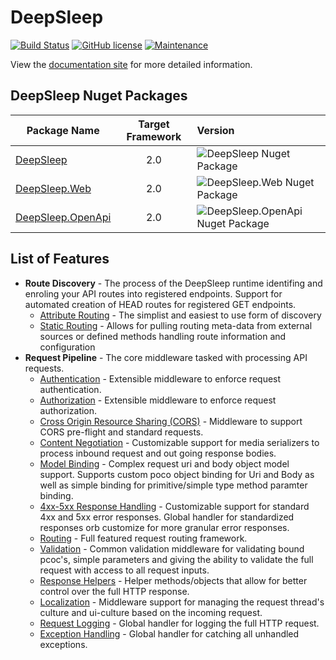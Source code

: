 # DeepSleep

[![Build Status](https://dev.azure.com/mtnvencenzo/DeepSleep/_apis/build/status/mtnvencenzo.DeepSleep?branchName=master&jobName=Job)](https://dev.azure.com/mtnvencenzo/DeepSleep/_build/latest?definitionId=17&branchName=master) [![GitHub license](https://img.shields.io/github/license/Naereen/StrapDown.js.svg)](https://github.com/mtnvencenzo/DeepSleep/blob/master/LICENSE) [![Maintenance](https://img.shields.io/badge/Maintained%3F-yes-green.svg)](https://github.com/mtnvencenzo/DeepSleep/graphs/commit-activity)

View the [documentation site](https://deepsleep-doc.azurewebsites.net) for more detailed information.

## DeepSleep Nuget Packages

| Package Name | Target Framework | Version |
| -------------- | :-------: | :------- | 
| [DeepSleep](https://www.nuget.org/packages/DeepSleep) | 2.0 | ![DeepSleep Nuget Package](https://buildstats.info/nuget/deepsleep) |
| [DeepSleep.Web](https://www.nuget.org/packages/DeepSleep.Web) | 2.0 | ![DeepSleep.Web Nuget Package](https://buildstats.info/nuget/deepsleep.web) |
| [DeepSleep.OpenApi](https://www.nuget.org/packages/DeepSleep.OpenApi)  | 2.0 | ![DeepSleep.OpenApi Nuget Package](https://buildstats.info/nuget/deepsleep.openapi) |

## List of Features

* **Route Discovery** - The process of the DeepSleep runtime identifing and enroling your API routes into registered endpoints.  Support for automated creation of HEAD routes for registered GET endpoints.
  * [Attribute Routing](https://deepsleep-doc.azurewebsites.net/route-discovery/attribute-routing/attribute-routing) - The simplist and easiest to use form of discovery
  * [Static Routing](https://deepsleep-doc.azurewebsites.net/route-discovery/static-routing/static-routing) - Allows for pulling routing meta-data from external sources or defined methods handling route information and configuration
* **Request Pipeline** - The core middleware tasked with processing API requests.
  * [Authentication](https://deepsleep-doc.azurewebsites.net/request-pipeline/authentication/overview) - Extensible middleware to enforce request authentication.
  * [Authorization](https://deepsleep-doc.azurewebsites.net/request-pipeline/authorization/overview) - Extensible middleware to enforce request authorization.
  * [Cross Origin Resource Sharing (CORS)](https://deepsleep-doc.azurewebsites.net/request-pipeline/cors/overview) - Middleware to support CORS pre-flight and standard requests.
  * [Content Negotiation](https://deepsleep-doc.azurewebsites.net/content-negotiation/overview) - Customizable support for media serializers to process inbound request and out going response bodies.
  * [Model Binding](https://deepsleep-doc.azurewebsites.net/request-pipeline/model-binding/overview) - Complex request uri and body object model support. Supports custom poco object binding for Uri and Body as well as simple binding for primitive/simple type method paramter binding.
  * [4xx-5xx Response Handling](https://deepsleep-doc.azurewebsites.net/request-pipeline/error-handling/error-responses) - Customizable support for standard 4xx and 5xx error responses.  Global handler for standardized responses orb customize for more granular error responses.
  * [Routing](https://deepsleep-doc.azurewebsites.net/request-pipeline/routing/overview) - Full featured request routing framework.  
  * [Validation](https://deepsleep-doc.azurewebsites.net/request-pipeline/validation/overview) - Common validation middleware for validating bound pcoc's, simple parameters and giving the ability to validate the full request with access to all request inputs.
  * [Response Helpers](https://deepsleep-doc.azurewebsites.net/request-pipeline/response-helpers/overview) - Helper methods/objects that allow for better control over the full HTTP response.
  * [Localization](https://deepsleep-doc.azurewebsites.net/request-pipeline/localization/overview) - Middleware support for managing the request thread's culture and ui-culture based on the incoming request.
  * [Request Logging](https://deepsleep-doc.azurewebsites.net/request-pipeline/request-logging/global-handler) - Global handler for logging the full HTTP request.
  * [Exception Handling](https://deepsleep-doc.azurewebsites.net/request-pipeline/exception-handling/global-handler) - Global handler for catching all unhandled exceptions.
